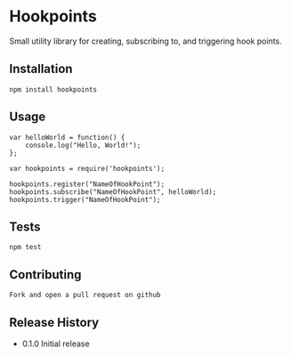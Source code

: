 Hookpoints
=========

Small utility library for creating, subscribing to, and triggering hook points.

## Installation
	npm install hookpoints

## Usage
	var helloWorld = function() {
		console.log("Hello, World!");
	};

	var hookpoints = require('hookpoints');

	hookpoints.register("NameOfHookPoint");
	hookpoints.subscribe("NameOfHookPoint", helloWorld);
	hookpoints.trigger("NameOfHookPoint");

## Tests
	npm test

## Contributing
	Fork and open a pull request on github

## Release History

* 0.1.0 Initial release